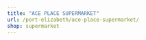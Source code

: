 ```yaml
---
title: "ACE PLACE SUPERMARKET"
url: /port-elizabeth/ace-place-supermarket/
shop: supermarket
---
```

